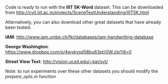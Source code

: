 Code is ready to run with the **IIIT 5K-Word** dataset. This can be downloaded from http://cvit.iiit.ac.in/projects/SceneTextUnderstanding/IIIT5K.html

Alternatively, you can also download other great datasets that have already been tested:

**IAM**: http://www.iam.unibe.ch/fki/databases/iam-handwriting-database

**George Washington**: https://www.dropbox.com/s/4wvkysd58bu63pt/GW.zip?dl=0

**Street View Text**: http://vision.ucsd.edu/~kai/svt/

Note: to run experiments over these other datasets you should modify the *prepare_opts.m* function
